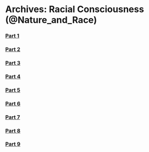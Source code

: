 # Archives: Racial Consciousness (@Nature_and_Race)

### [Part 1](/Data/Nature_And_Race202301080755-deleted-01.md)

### [Part 2](/Data/Nature_And_Race202301080755-deleted-02.md)

### [Part 3](/Data/Nature_And_Race202301080755-deleted-03.md)

### [Part 4](/Data/Nature_And_Race202301080755-deleted-04.md)

### [Part 5](/Data/Nature_And_Race202301080755-deleted-05.md)

### [Part 6](/Data/Nature_And_Race202301080755-deleted-06.md)

### [Part 7](/Data/Nature_And_Race202301080755-deleted-07.md)

### [Part 8](/Data/Nature_And_Race202301080755-deleted-08.md)

### [Part 9](/Data/Nature_And_Race202301080755-deleted-09.md)
